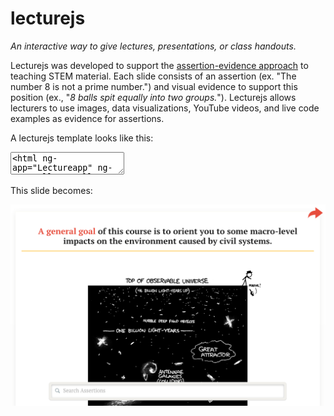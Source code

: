 lecturejs
=========

<em>An interactive way to give lectures, presentations, or class handouts. </em>

<p>Lecturejs was developed to support the <a href="http://writing.engr.psu.edu/slides.html">assertion-evidence approach</a> to teaching STEM material. Each slide consists of an assertion (ex. "The number 8 is not a prime number.") and visual evidence to support this position (ex., "<em>8 balls spit equally into two groups.</em>"). Lecturejs allows lecturers to use images, data visualizations, YouTube videos, and live code examples as evidence for assertions. </p>

<p>A lecturejs template looks like this:</p>

<pre><code><textarea><html ng-app="Lectureapp" ng-controller="wells">
  <head>
    <!-- Add the title of your lecture here -->
  	<add-title label="Title of Presentation"></add-title>
  <body>

  	<!-- Add your slides using the <s-l></s-l> tag -->
	<s-l 
		assert="<a href='http://mtaptich.github.io/d3-lessons/'>A general goal</a> of this course is to orient you to some macro-level impacts on the environment caused by civil systems."
		link="http://ce11gsi.appspot.com/stylesheets/img/height.png"
    bottom="This requires you to build an understanding of scale."
    cite="http://xkcd.com/482/"
	></s-l>
  </body>
<html></textarea></code></pre>

<p> This slide becomes:</p>
<p><img src="https://raw.githubusercontent.com/mtaptich/lecturejs/master/img/slideexample.png" style="max-width:100%;"></p>

